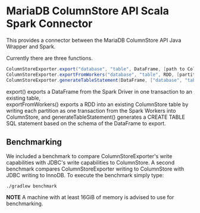 # MariaDB ColumnStore API Scala Spark Connector
This provides a connector between the MariaDB ColumnStore API Java Wrapper and Spark.

Currently there are three functions.
```scala
ColumnStoreExporter.export("database", "table", DataFrame, [path to Columnstore.xml])
ColumnStoreExporter.exportFromWorkers("database", "table", RDD, [partitions], [path to Columnstore.xml])
ColumnStoreExporter.generateTableStatement(DataFrame, ["database", "table", determineTypeLength])
```
export() exports a DataFrame from the Spark Driver in one transaction to an existing table,  
exportFromWorkers() exports a RDD into an existing ColumnStore table by writing each partition as one transaction from the Spark Workers into ColumnStore, and 
generateTableStatement() generates a CREATE TABLE SQL statement based on the schema of the DataFrame to export.

## Benchmarking
We included a benchmark to compare ColumnStoreExporter's write capabilities with JDBC's write capabilities to ColumnStore. A second benchmark compares ColumnStoreExporter writing to ColumnStore with JDBC writing to InnoDB. To execute the benchmark simply type:
```shell
./gradlew benchmark
```
**NOTE** A machine with at least 16GiB of memory is advised to use for benchmarking.
